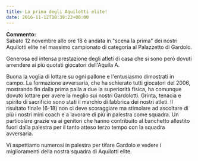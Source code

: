 ```yaml
---
title: La prima degli Aquilotti elite!
date: 2016-11-12T18:39:22+00:00
---
```

**Commento:**  
Sabato 12 novembre alle ore 18 è andata in "scena la prima" dei nostri Aquilotti elite nel massimo campionato di categoria al Palazzetto di Gardolo.

Generosa ed intensa prestazione degli atleti di casa che si sono però dovuti arrendere ai più quotati giocatori dell'Aquila A.

Buona la voglia di lottare su ogni pallone e l'entusiasmo dimostrati in campo. La formazione avversaria, che ha schierato tutti giocatori del 2006, mostrando fin dalla prima palla a due la superiorità fisica, ha comunque dovuto lottare per avere la meglio sui nostri Gardolotti. Grinta, tenacia e spirito di sacrificio sono stati il marchio di fabbrica dei nostri atleti. Il risultato finale (6-18) non ci deve scoraggiare ma stimolare ad ascoltare di più i nostri mini coach e a lavorare di più in palestra come squadra. Un particolare grazie va ai genitori che hanno contribuito al banchetto allestito fuori dalla palestra per il tanto atteso terzo tempo con la squadra avversaria. 

Vi aspettiamo numerosi in palestra per tifare Gardolo e vedere i miglioramenti della nostra squadra di Aquilotti elite.